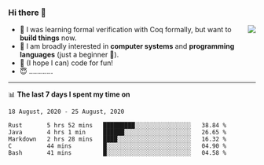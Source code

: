 ### Hi there 👋

<img align="right" src="https://github-readme-stats.vercel.app/api?username=xxchan&show_icons=true&icon_color=0366d6&text_color=24292e&bg_color=ffffff&hide_title=true" />


- 🤔 I was learning formal verification with Coq formally, but want to **build things** now.
- 😬 I am broadly interested in **computer systems** and **programming languages** (just a beginner 🥺).
- 🤩 (I hope I can) code for fun!
- 😇 …………


---

📊 **The last 7 days I spent my time on** 

<!--START_SECTION:waka-->
```text
18 August, 2020 - 25 August, 2020

Rust       5 hrs 52 mins   █████████░░░░░░░░░░░░░░░░   38.84 % 
Java       4 hrs 1 min     ██████░░░░░░░░░░░░░░░░░░░   26.65 % 
Markdown   2 hrs 28 mins   ████░░░░░░░░░░░░░░░░░░░░░   16.32 % 
C          44 mins         █░░░░░░░░░░░░░░░░░░░░░░░░   04.90 % 
Bash       41 mins         █░░░░░░░░░░░░░░░░░░░░░░░░   04.58 %
```
<!--END_SECTION:waka-->

<!--
**xxchan/xxchan** is a ✨ _special_ ✨ repository because its `README.md` (this file) appears on your GitHub profile.

Here are some ideas to get you started:

- 🔭 I’m currently working on ...
- 🌱 I’m currently learning ...
- 👯 I’m looking to collaborate on ...
- 🤔 I’m looking for help with ...
- 💬 Ask me about ...
- 📫 How to reach me: ...
- 😄 Pronouns: ...
- ⚡ Fun fact: ...
-->
